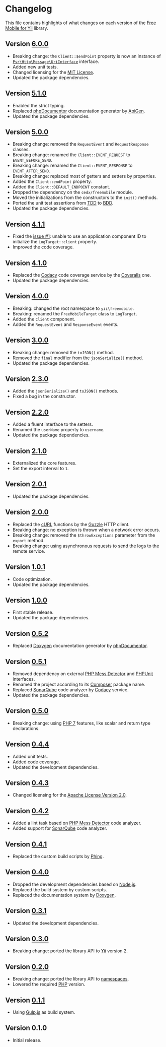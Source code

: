 # Changelog
This file contains highlights of what changes on each version of the [Free Mobile for Yii](https://github.com/cedx/yii2-free-mobile) library.

## Version [6.0.0](https://github.com/cedx/yii2-free-mobile/compare/v5.1.0...v6.0.0)
- Breaking change: the `Client::$endPoint` property is now an instance of [`Psr\Http\Message\UriInterface`](http://www.php-fig.org/psr/psr-7/#35-psrhttpmessageuriinterface) interface.
- Added new unit tests.
- Changed licensing for the [MIT License](https://opensource.org/licenses/MIT).
- Updated the package dependencies.

## Version [5.1.0](https://github.com/cedx/yii2-free-mobile/compare/v5.0.0...v5.1.0)
- Enabled the strict typing.
- Replaced [phpDocumentor](https://www.phpdoc.org) documentation generator by [ApiGen](https://github.com/ApiGen/ApiGen).
- Updated the package dependencies.

## Version [5.0.0](https://github.com/cedx/yii2-free-mobile/compare/v4.1.1...v5.0.0)
- Breaking change: removed the `RequestEvent` and `RequestResponse` classes.
- Breaking change: renamed the `Client::EVENT_REQUEST` to `EVENT_BEFORE_SEND`.
- Breaking change: renamed the `Client::EVENT_RESPONSE` to `EVENT_AFTER_SEND`.
- Breaking change: replaced most of getters and setters by properties.
- Added the `Client::endPoint` property.
- Added the `Client::DEFAULT_ENDPOINT` constant.
- Dropped the dependency on the `cedx/freemobile` module.
- Moved the initializations from the constructors to the `init()` methods.
- Ported the unit test assertions from [TDD](https://en.wikipedia.org/wiki/Test-driven_development) to [BDD](https://en.wikipedia.org/wiki/Behavior-driven_development).
- Updated the package dependencies.

## Version [4.1.1](https://github.com/cedx/yii2-free-mobile/compare/v4.1.0...v4.1.1)
- Fixed the [issue #1](https://github.com/cedx/yii2-free-mobile/issues/1): unable to use an application component ID to initialize the `LogTarget::client` property.
- Improved the code coverage.

## Version [4.1.0](https://github.com/cedx/yii2-free-mobile/compare/v4.0.0...v4.1.0)
- Replaced the [Codacy](https://www.codacy.com) code coverage service by the [Coveralls](https://coveralls.io) one.
- Updated the package dependencies.

## Version [4.0.0](https://github.com/cedx/yii2-free-mobile/compare/v3.0.0...v4.0.0)
- Breaking: changed the root namespace to `yii\freemobile`.
- Breaking: renamed the `FreeMobileTarget` class to `LogTarget`.
- Added the `Client` component.
- Added the `RequestEvent` and `ResponseEvent` events.

## Version [3.0.0](https://github.com/cedx/yii2-free-mobile/compare/v2.3.0...v3.0.0)
- Breaking change: removed the `toJSON()` method.
- Removed the `final` modifier from the `jsonSerialize()` method.
- Updated the package dependencies.

## Version [2.3.0](https://github.com/cedx/yii2-free-mobile/compare/v2.2.0...v2.3.0)
- Added the `jsonSerialize()` and `toJSON()` methods.
- Fixed a bug in the constructor.

## Version [2.2.0](https://github.com/cedx/yii2-free-mobile/compare/v2.1.0...v2.2.0)
- Added a fluent interface to the setters.
- Renamed the `userName` property to `username`.
- Updated the package dependencies.

## Version [2.1.0](https://github.com/cedx/yii2-free-mobile/compare/v2.0.1...v2.1.0)
- Externalized the core features.
- Set the export interval to `1`.

## Version [2.0.1](https://github.com/cedx/yii2-free-mobile/compare/v2.0.0...v2.0.1)
- Updated the package dependencies.

## Version [2.0.0](https://github.com/cedx/yii2-free-mobile/compare/v1.0.1...v2.0.0)
- Replaced the [cURL](https://secure.php.net/manual/en/book.curl.php) functions by the [Guzzle](http://guzzlephp.org) HTTP client.
- Breaking change: no exception is thrown when a network error occurs.
- Breaking change: removed the `$throwExceptions` parameter from the `export` method.
- Breaking change: using asynchronous requests to send the logs to the remote service.

## Version [1.0.1](https://github.com/cedx/yii2-free-mobile/compare/v1.0.0...v1.0.1)
- Code optimization.
- Updated the package dependencies.

## Version [1.0.0](https://github.com/cedx/yii2-free-mobile/compare/v0.5.2...v1.0.0)
- First stable release.
- Updated the package dependencies.

## Version [0.5.2](https://github.com/cedx/yii2-free-mobile/compare/v0.5.1...v0.5.2)
- Replaced [Doxygen](http://www.doxygen.org) documentation generator by [phpDocumentor](https://www.phpdoc.org).

## Version [0.5.1](https://github.com/cedx/yii2-free-mobile/compare/v0.5.0...v0.5.1)
- Removed dependency on external [PHP Mess Detector](https://phpmd.org) and [PHPUnit](https://phpunit.de) interfaces.
- Renamed the project according to its [Composer](https://getcomposer.org) package name.
- Replaced [SonarQube](http://www.sonarqube.org) code analyzer by [Codacy](https://www.codacy.com) service.
- Updated the package dependencies.

## Version [0.5.0](https://github.com/cedx/yii2-free-mobile/compare/v0.4.4...v0.5.0)
- Breaking change: using [PHP 7](https://secure.php.net/manual/en/migration70.new-features.php) features, like scalar and return type declarations.

## Version [0.4.4](https://github.com/cedx/yii2-free-mobile/compare/v0.4.3...v0.4.4)
- Added unit tests.
- Added code coverage.
- Updated the development dependencies.

## Version [0.4.3](https://github.com/cedx/yii2-free-mobile/compare/v0.4.2...v0.4.3)
- Changed licensing for the [Apache License Version 2.0](http://www.apache.org/licenses/LICENSE-2.0).

## Version [0.4.2](https://github.com/cedx/yii2-free-mobile/compare/v0.4.1...v0.4.2)
- Added a lint task based on [PHP Mess Detector](http://phpmd.org) code analyzer.
- Added support for [SonarQube](http://www.sonarqube.org) code analyzer.

## Version [0.4.1](https://github.com/cedx/yii2-free-mobile/compare/v0.4.0...v0.4.1)
- Replaced the custom build scripts by [Phing](https://www.phing.info).

## Version [0.4.0](https://github.com/cedx/yii2-free-mobile/compare/v0.3.0...v0.4.0)
- Dropped the development dependencies based on [Node.js](https://nodejs.org).
- Replaced the build system by custom scripts.
- Replaced the documentation system by [Doxygen](http://www.doxygen.org).

## Version [0.3.1](https://github.com/cedx/yii2-free-mobile/compare/v0.3.0...v0.3.1)
- Updated the development dependencies.

## Version [0.3.0](https://github.com/cedx/yii2-free-mobile/compare/v0.2.0...v0.3.0)
- Breaking change: ported the library API to [Yii](http://www.yiiframework.com) version 2.

## Version [0.2.0](https://github.com/cedx/yii2-free-mobile/compare/v0.1.1...v0.2.0)
- Breaking change: ported the library API to [namespaces](https://secure.php.net/manual/en/language.namespaces.php).
- Lowered the required [PHP](https://secure.php.net) version.

## Version [0.1.1](https://github.com/cedx/yii2-free-mobile/compare/v0.1.0...v0.1.1)
- Using [Gulp.js](http://gulpjs.com) as build system.

## Version 0.1.0
- Initial release.

